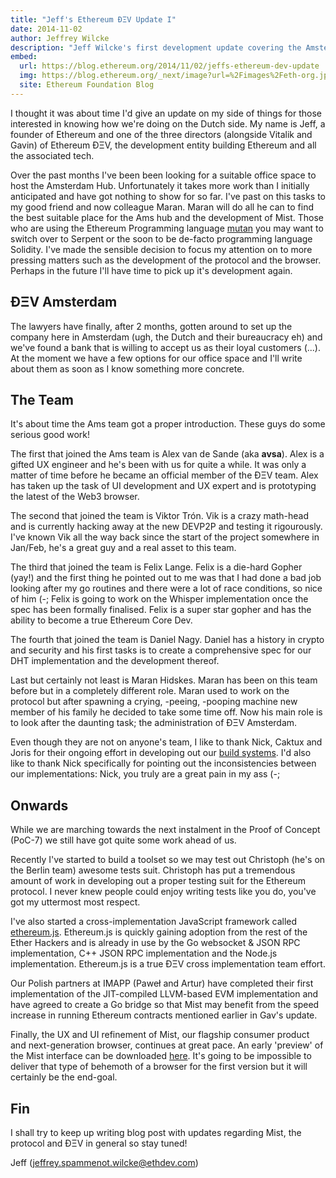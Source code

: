 ```yaml
---
title: "Jeff's Ethereum ÐΞV Update I"
date: 2014-11-02
author: Jeffrey Wilcke
description: "Jeff Wilcke's first development update covering the Amsterdam hub setup, team introductions, and progress on Mist browser and ethereum.js"
embed:
  url: https://blog.ethereum.org/2014/11/02/jeffs-ethereum-dev-update
  img: https://blog.ethereum.org/_next/image?url=%2Fimages%2Feth-org.jpeg&w=1080&q=75
  site: Ethereum Foundation Blog
---
```


I thought it was about time I'd give an update on my side of things for those interested in knowing how we're doing on the Dutch side. My name is Jeff, a founder of Ethereum and one of the three directors (alongside Vitalik and Gavin) of Ethereum ÐΞV, the development entity building Ethereum and all the associated tech.

Over the past months I've been been looking for a suitable office space to host the Amsterdam Hub. Unfortunately it takes more work than I initially anticipated and have got nothing to show for so far. I've past on this tasks to my good friend and now colleague Maran. Maran will do all he can to find the best suitable place for the Ams hub and the development of Mist. Those who are using the Ethereum Programming language [mutan](https://github.com/obscuren/mutan) you may want to switch over to Serpent or the soon to be de-facto programming language Solidity. I've made the sensible decision to focus my attention on to more pressing matters such as the development of the protocol and the browser. Perhaps in the future I'll have time to pick up it's development again.

## ÐΞV Amsterdam

The lawyers have finally, after 2 months, gotten around to set up the company here in Amsterdam (ugh, the Dutch and their bureaucracy eh) and we've found a bank that is willing to accept us as their loyal customers (...). At the moment we have a few options for our office space and I'll write about them as soon as I know something more concrete.

## The Team

It's about time the Ams team got a proper introduction. These guys do some serious good work!

The first that joined the Ams team is Alex van de Sande (aka **avsa**). Alex is a gifted UX engineer and he's been with us for quite a while. It was only a matter of time before he became an official member of the ÐΞV team. Alex has taken up the task of UI development and UX expert and is prototyping the latest of the Web3 browser.

The second that joined the team is Viktor Trón. Vik is a crazy math-head and is currently hacking away at the new DEVP2P and testing it rigourously. I've known Vik all the way back since the start of the project somewhere in Jan/Feb, he's a great guy and a real asset to this team.

The third that joined the team is Felix Lange. Felix is a die-hard Gopher (yay!) and the first thing he pointed out to me was that I had done a bad job looking after my go routines and there were a lot of race conditions, so nice of him (-; Felix is going to work on the Whisper implementation once the spec has been formally finalised. Felix is a super star gopher and has the ability to become a true Ethereum Core Dev.

The fourth that joined the team is Daniel Nagy. Daniel has a history in crypto and security and his first tasks is to create a comprehensive spec for our DHT implementation and the development thereof.

Last but certainly not least is Maran Hidskes. Maran has been on this team before but in a completely different role. Maran used to work on the protocol but after spawning a crying, -peeing, -pooping machine new member of his family he decided to take some time off. Now his main role is to look after the daunting task; the administration of ÐΞV Amsterdam.

Even though they are not on anyone's team, I like to thank Nick, Caktux and Joris for their ongoing effort in developing out our [build systems](http://build.ethdev.com). I'd also like to thank Nick specifically for pointing out the inconsistencies between our implementations: Nick, you truly are a great pain in my ass (-;

## Onwards

While we are marching towards the next instalment in the Proof of Concept (PoC-7) we still have got quite some work ahead of us.

Recently I've started to build a toolset so we may test out Christoph (he's on the Berlin team) awesome tests suit. Christoph has put a tremendous amount of work in developing out a proper testing suit for the Ethereum protocol. I never knew people could enjoy writing tests like you do, you've got my uttermost most respect.

I've also started a cross-implementation JavaScript framework called [ethereum.js](https://github.com/ethereum/ethereum.js). Ethereum.js is quickly gaining adoption from the rest of the Ether Hackers and is already in use by the Go websocket & JSON RPC implementation, C++ JSON RPC implementation and the Node.js implementation. Ethereum.js is a true ÐΞV cross implementation team effort.

Our Polish partners at IMAPP (Paweł and Artur) have completed their first implementation of the JIT-compiled LLVM-based EVM implementation and have agreed to create a Go bridge so that Mist may benefit from the speed increase in running Ethereum contracts mentioned earlier in Gav's update.

Finally, the UX and UI refinement of Mist, our flagship consumer product and next-generation browser, continues at great pace. An early 'preview' of the Mist interface can be downloaded [here](http://cl.ly/060T1f0o3M1W). It's going to be impossible to deliver that type of behemoth of a browser for the first version but it will certainly be the end-goal.

## Fin

I shall try to keep up writing blog post with updates regarding Mist, the protocol and ÐΞV in general so stay tuned!

Jeff (jeffrey.spammenot.wilcke@ethdev.com)
